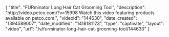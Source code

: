 {
    "title": "FURminator Long Hair Cat Grooming Tool",
    "description": "http:\/\/video.petco.com\/?v=15998 Watch this video featuring products available on petco.com.",
    "videoid": "144630",
    "date_created": "1394589007",
    "date_modified": "1418181173",
    "type": "captivate",
    "layout": "video",
    "url": "\/v\/furminator-long-hair-cat-grooming-tool\/144630"
}